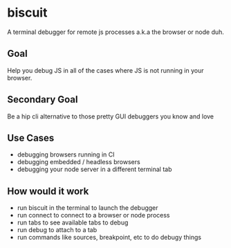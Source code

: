 # biscuit
A terminal debugger for remote js processes a.k.a the browser or node duh. 

## Goal

Help you debug JS in all of the cases where JS is not running in your browser. 

## Secondary Goal

Be a hip cli alternative to those pretty GUI debuggers you know and love

## Use Cases

* debugging browsers running in CI 
* debugging embedded / headless browsers
* debugging your node server in a different terminal tab

## How would it work

* run biscuit in the terminal to launch the debugger
* run connect to connect to a browser or node process 
* run tabs to see available tabs to debug
* run debug to attach to a tab
* run commands like sources, breakpoint, etc to do debugy things
